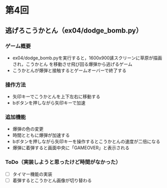 # 第4回
## 逃げろこうかとん（ex04/dodge_bomb.py）
### ゲーム概要
- ex04/dodge_bomb.pyを実行すると，1600x900䛾スクリーンに草原が描画され，こうかとん
を移動させ飛び回る爆弾から逃げるゲーム
- こうかとんが爆弾と接触するとゲームオーバーで終了する
### 操作方法
- 矢印キーでこうかとんを上下左右に移動する
- bボタンを押しながら矢印キーで加速
### 追加機能
- 爆弾の色の変更
- 時間とともに爆弾が加速する
- bボタンを押しながら矢印キーを操作するとこうかとんの速度が二倍になる
- 爆弾に着弾すると画面中央に「GAMEOVER」と表示される
### ToDo（実装しようと思ったけど時間がなかった）
- [ ] タイマー機能の実装
- [ ] 着弾するとこうかとん画像が切り替わる